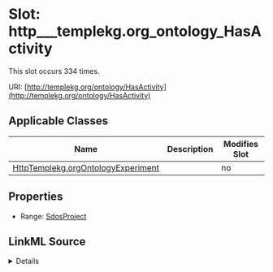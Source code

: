 

# Slot: http___templekg.org_ontology_HasActivity




This slot occurs 334 times.


URI: [http://templekg.org/ontology/HasActivity](http://templekg.org/ontology/HasActivity)



<!-- no inheritance hierarchy -->





## Applicable Classes

| Name | Description | Modifies Slot |
| --- | --- | --- |
| [HttpTemplekg.orgOntologyExperiment](../classes/HttpTemplekg.orgOntologyExperiment.md) |  |  no  |







## Properties

* Range: [SdosProject](../classes/SdosProject.md)







## LinkML Source

<details>

```yaml
name: http___templekg.org_ontology_HasActivity
from_schema: okns:climatepub4-kg
rank: 1000
slot_uri: http://templekg.org/ontology/HasActivity
alias: http___templekg.org_ontology_HasActivity
domain_of:
- http___templekg.org_ontology_Experiment
range: sdos_Project

```
</details>
